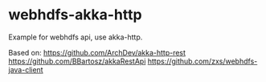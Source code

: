 # webhdfs-akka-http

Example for webhdfs api, use akka-http.

Based on: 
https://github.com/ArchDev/akka-http-rest
https://github.com/BBartosz/akkaRestApi
https://github.com/zxs/webhdfs-java-client
